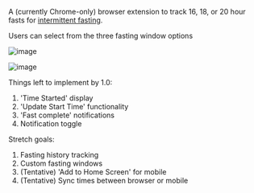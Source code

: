 A (currently Chrome-only) browser extension to track 16, 18, or 20 hour fasts for [intermittent fasting](https://en.wikipedia.org/wiki/Intermittent_fasting).

Users can select from the three fasting window options 

![image](https://github.com/user-attachments/assets/9bf284ac-9ca5-44b2-b48a-fd5d79f2f5ef)

![image](https://github.com/user-attachments/assets/1f0e2484-7460-488e-a8fd-d6ff65a30876)

Things left to implement by 1.0:
1. 'Time Started' display
2. 'Update Start Time' functionality
3. 'Fast complete' notifications
4. Notification toggle


Stretch goals:
1. Fasting history tracking
2. Custom fasting windows
3. (Tentative) 'Add to Home Screen' for mobile
4. (Tentative) Sync times between browser or mobile 
